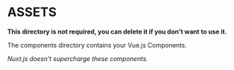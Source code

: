 # ASSETS

**This directory is not required, you can delete it if you don't want to use it.**

The components directory contains your Vue.js Components.

*Nuxt.js doesn't supercharge these components.*
